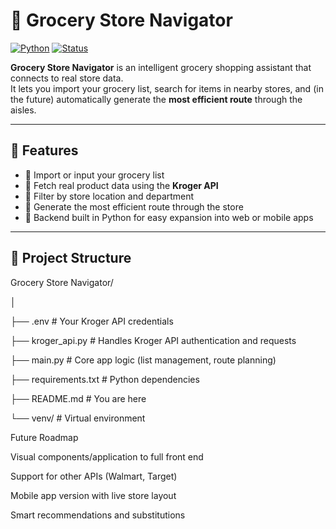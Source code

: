 # 🛒 Grocery Store Navigator

[![Python](https://img.shields.io/badge/Python-3.10%2B-blue.svg?logo=python)](https://www.python.org/)
[![Status](https://img.shields.io/badge/status-in%20development-orange)]()

**Grocery Store Navigator** is an intelligent grocery shopping assistant that connects to real store data.  
It lets you import your grocery list, search for items in nearby stores, and (in the future) automatically generate the **most efficient route** through the aisles.

---

## 🚀 Features

- 🧾 Import or input your grocery list  
- 🏬 Fetch real product data using the **Kroger API**  
- 📍 Filter by store location and department  
- 🧭 Generate the most efficient route through the store  
- 💾 Backend built in Python for easy expansion into web or mobile apps  

---

## 🧰 Project Structure

Grocery Store Navigator/

│

├── .env # Your Kroger API credentials

├── kroger_api.py # Handles Kroger API authentication and requests

├── main.py # Core app logic (list management, route planning)

├── requirements.txt # Python dependencies

├── README.md # You are here

└── venv/ # Virtual environment


Future Roadmap

Visual components/application to full front end

Support for other APIs (Walmart, Target)

Mobile app version with live store layout

Smart recommendations and substitutions
